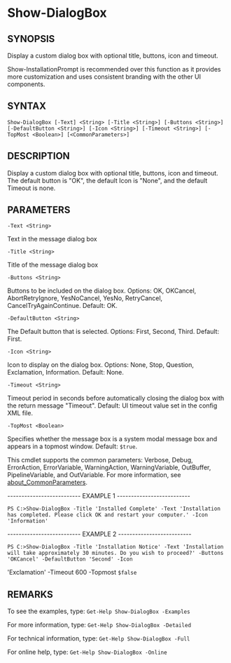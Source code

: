 # Show-DialogBox

## SYNOPSIS

Display a custom dialog box with optional title, buttons, icon and timeout.

Show-InstallationPrompt is recommended over this function as it provides more customization and uses consistent branding with the other UI components.

## SYNTAX

 `Show-DialogBox [-Text] <String> [-Title <String>] [-Buttons <String>] [-DefaultButton <String>] [-Icon <String>] [-Timeout <String>] [-TopMost <Boolean>] [<CommonParameters>]`

## DESCRIPTION

Display a custom dialog box with optional title, buttons, icon and timeout. The default button is "OK", the default Icon is "None", and the default Timeout is none.

## PARAMETERS

`-Text <String>`

Text in the message dialog box

`-Title <String>`

Title of the message dialog box

`-Buttons <String>`

Buttons to be included on the dialog box. Options: OK, OKCancel, AbortRetryIgnore, YesNoCancel, YesNo, RetryCancel, CancelTryAgainContinue. Default: OK.

`-DefaultButton <String>`

The Default button that is selected. Options: First, Second, Third. Default: First.

`-Icon <String>`

Icon to display on the dialog box. Options: None, Stop, Question, Exclamation, Information. Default: None.

`-Timeout <String>`

Timeout period in seconds before automatically closing the dialog box with the return message "Timeout". Default: UI timeout value set in the config XML file.

`-TopMost <Boolean>`

Specifies whether the message box is a system modal message box and appears in a topmost window. Default: `$true`.

<CommonParameters>

This cmdlet supports the common parameters: Verbose, Debug, ErrorAction, ErrorVariable, WarningAction, WarningVariable, OutBuffer, PipelineVariable, and OutVariable. For more information, see [about_CommonParameters](https:/go.microsoft.com/fwlink/?LinkID=113216).

-------------------------- EXAMPLE 1 --------------------------

`PS C:>Show-DialogBox -Title 'Installed Complete' -Text 'Installation has completed. Please click OK and restart your computer.' -Icon 'Information'`

-------------------------- EXAMPLE 2 --------------------------

`PS C:>Show-DialogBox -Title 'Installation Notice' -Text 'Installation will take approximately 30 minutes. Do you wish to proceed?' -Buttons 'OKCancel' -DefaultButton 'Second' -Icon`

'Exclamation' -Timeout 600 -Topmost `$false`

## REMARKS

To see the examples, type: `Get-Help Show-DialogBox -Examples`

For more information, type: `Get-Help Show-DialogBox -Detailed`

For technical information, type: `Get-Help Show-DialogBox -Full`

For online help, type: `Get-Help Show-DialogBox -Online`
